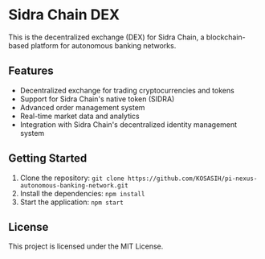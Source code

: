 Sidra Chain DEX
==============

This is the decentralized exchange (DEX) for Sidra Chain, a blockchain-based platform for autonomous banking networks.

Features
--------

* Decentralized exchange for trading cryptocurrencies and tokens
* Support for Sidra Chain's native token (SIDRA)
* Advanced order management system
* Real-time market data and analytics
* Integration with Sidra Chain's decentralized identity management system

Getting Started
---------------

1. Clone the repository: `git clone https://github.com/KOSASIH/pi-nexus-autonomous-banking-network.git`
2. Install the dependencies: `npm install`
3. Start the application: `npm start`

License
-------

This project is licensed under the MIT License.
